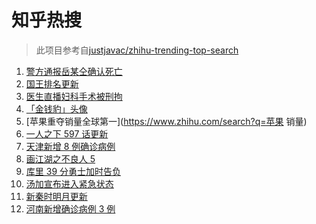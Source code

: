 # 知乎热搜

> 此项目参考自[justjavac/zhihu-trending-top-search](https://github.com/justjavac/zhihu-trending-top-search/blob/main/utils.ts)

<!-- BEGIN -->
  <!-- 最后更新时间:Fri Jan 21 2022 07:11:05 GMT+0000 (Coordinated Universal Time) -->
  1. [警方通报岳某仝确认死亡](https://www.zhihu.com/search?q=警方通报打工寻子)
1. [国王排名更新](https://www.zhihu.com/search?q=国王排名)
1. [医生直播妇科手术被刑拘](https://www.zhihu.com/search?q=医生直播妇科手术)
1. [「金钱豹」头像](https://www.zhihu.com/search?q=金钱豹头像)
1. [苹果重夺销量全球第一](https://www.zhihu.com/search?q=苹果 销量)
1. [一人之下 597 话更新](https://www.zhihu.com/search?q=一人之下)
1. [天津新增 8 例确诊病例](https://www.zhihu.com/search?q=天津疫情)
1. [画江湖之不良人 5](https://www.zhihu.com/search?q=不良人)
1. [库里 39 分勇士加时告负](https://www.zhihu.com/search?q=勇士)
1. [汤加宣布进入紧急状态](https://www.zhihu.com/search?q=汤加)
1. [新秦时明月更新](https://www.zhihu.com/search?q=新秦时明月)
1. [河南新增确诊病例 3 例](https://www.zhihu.com/search?q=河南疫情)
  <!-- END -->